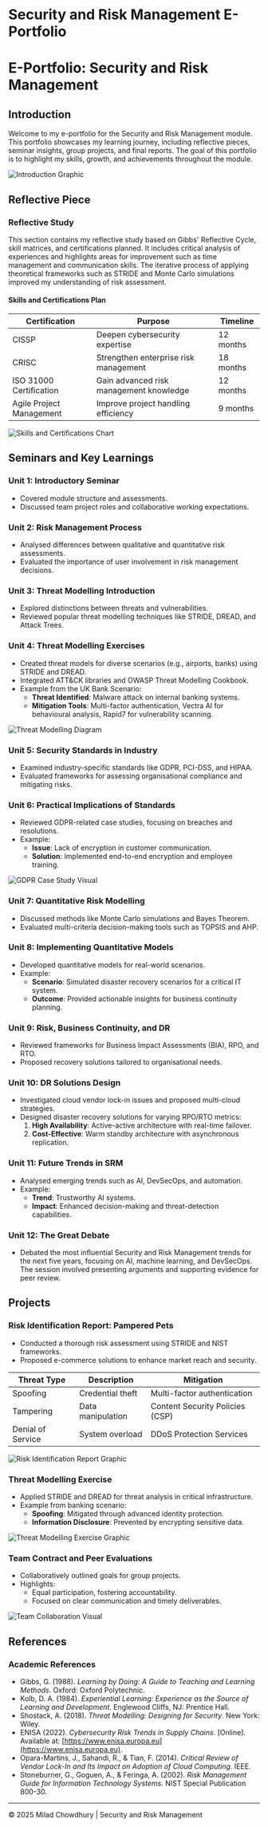 # Security and Risk Management E-Portfolio

# E-Portfolio: Security and Risk Management

## Introduction
Welcome to my e-portfolio for the Security and Risk Management module. This portfolio showcases my learning journey, including reflective pieces, seminar insights, group projects, and final reports. The goal of this portfolio is to highlight my skills, growth, and achievements throughout the module.

![Introduction Graphic](introduction_graphic.png)

## Reflective Piece
### Reflective Study
This section contains my reflective study based on Gibbs' Reflective Cycle, skill matrices, and certifications planned. It includes critical analysis of experiences and highlights areas for improvement such as time management and communication skills. The iterative process of applying theoretical frameworks such as STRIDE and Monte Carlo simulations improved my understanding of risk assessment.

#### Skills and Certifications Plan
| Certification            | Purpose                                 | Timeline  |
| ------------------------ | --------------------------------------- | --------- |
| CISSP                    | Deepen cybersecurity expertise          | 12 months |
| CRISC                    | Strengthen enterprise risk management   | 18 months |
| ISO 31000 Certification  | Gain advanced risk management knowledge | 12 months |
| Agile Project Management | Improve project handling efficiency     | 9 months  |

![Skills and Certifications Chart](skills_certifications_chart.png)

## Seminars and Key Learnings
### Unit 1: Introductory Seminar
- Covered module structure and assessments.
- Discussed team project roles and collaborative working expectations.

### Unit 2: Risk Management Process
- Analysed differences between qualitative and quantitative risk assessments.
- Evaluated the importance of user involvement in risk management decisions.

### Unit 3: Threat Modelling Introduction
- Explored distinctions between threats and vulnerabilities.
- Reviewed popular threat modelling techniques like STRIDE, DREAD, and Attack Trees.

### Unit 4: Threat Modelling Exercises
- Created threat models for diverse scenarios (e.g., airports, banks) using STRIDE and DREAD.
- Integrated ATT&CK libraries and OWASP Threat Modelling Cookbook.
- Example from the UK Bank Scenario:
  - **Threat Identified**: Malware attack on internal banking systems.
  - **Mitigation Tools**: Multi-factor authentication, Vectra AI for behavioural analysis, Rapid7 for vulnerability scanning.

![Threat Modelling Diagram](threat_modelling_diagram.png)

### Unit 5: Security Standards in Industry
- Examined industry-specific standards like GDPR, PCI-DSS, and HIPAA.
- Evaluated frameworks for assessing organisational compliance and mitigating risks.

### Unit 6: Practical Implications of Standards
- Reviewed GDPR-related case studies, focusing on breaches and resolutions.
- Example:
  - **Issue**: Lack of encryption in customer communication.
  - **Solution**: Implemented end-to-end encryption and employee training.

![GDPR Case Study Visual](gdpr_case_study.png)

### Unit 7: Quantitative Risk Modelling
- Discussed methods like Monte Carlo simulations and Bayes Theorem.
- Evaluated multi-criteria decision-making tools such as TOPSIS and AHP.

### Unit 8: Implementing Quantitative Models
- Developed quantitative models for real-world scenarios.
- Example:
  - **Scenario**: Simulated disaster recovery scenarios for a critical IT system.
  - **Outcome**: Provided actionable insights for business continuity planning.

### Unit 9: Risk, Business Continuity, and DR
- Reviewed frameworks for Business Impact Assessments (BIA), RPO, and RTO.
- Proposed recovery solutions tailored to organisational needs.

### Unit 10: DR Solutions Design
- Investigated cloud vendor lock-in issues and proposed multi-cloud strategies.
- Designed disaster recovery solutions for varying RPO/RTO metrics:
  1. **High Availability**: Active-active architecture with real-time failover.
  2. **Cost-Effective**: Warm standby architecture with asynchronous replication.

### Unit 11: Future Trends in SRM
- Analysed emerging trends such as AI, DevSecOps, and automation.
- Example:
  - **Trend**: Trustworthy AI systems.
  - **Impact**: Enhanced decision-making and threat-detection capabilities.

### Unit 12: The Great Debate
- Debated the most influential Security and Risk Management trends for the next five years, focusing on AI, machine learning, and DevSecOps. The session involved presenting arguments and supporting evidence for peer review.

## Projects
### Risk Identification Report: Pampered Pets
- Conducted a thorough risk assessment using STRIDE and NIST frameworks.
- Proposed e-commerce solutions to enhance market reach and security.

| Threat Type       | Description       | Mitigation                      |
| ----------------- | ----------------- | ------------------------------- |
| Spoofing          | Credential theft  | Multi-factor authentication     |
| Tampering         | Data manipulation | Content Security Policies (CSP) |
| Denial of Service | System overload   | DDoS Protection Services        |

![Risk Identification Report Graphic](risk_identification_graphic.png)

### Threat Modelling Exercise
- Applied STRIDE and DREAD for threat analysis in critical infrastructure.
- Example from banking scenario:
  - **Spoofing**: Mitigated through advanced identity protection.
  - **Information Disclosure**: Prevented by encrypting sensitive data.

![Threat Modelling Exercise Graphic](threat_modelling_exercise_graphic.png)

### Team Contract and Peer Evaluations
- Collaboratively outlined goals for group projects.
- Highlights:
  - Equal participation, fostering accountability.
  - Focused on clear communication and timely deliverables.

![Team Collaboration Visual](team_collaboration.png)

## References
### Academic References
- Gibbs, G. (1988). *Learning by Doing: A Guide to Teaching and Learning Methods*. Oxford: Oxford Polytechnic.
- Kolb, D. A. (1984). *Experiential Learning: Experience as the Source of Learning and Development*. Englewood Cliffs, NJ: Prentice Hall.
- Shostack, A. (2018). *Threat Modelling: Designing for Security*. New York: Wiley.
- ENISA (2022). *Cybersecurity Risk Trends in Supply Chains*. [Online]. Available at: [https://www.enisa.europa.eu](https://www.enisa.europa.eu).
- Opara-Martins, J., Sahandi, R., & Tian, F. (2014). *Critical Review of Vendor Lock-In and Its Impact on Adoption of Cloud Computing*. IEEE.
- Stoneburner, G., Goguen, A., & Feringa, A. (2002). *Risk Management Guide for Information Technology Systems*. NIST Special Publication 800-30.

---
&copy; 2025 Milad Chowdhury | Security and Risk Management
